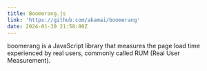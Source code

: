```yaml
---
title: Boomerang.js
link: 'https://github.com/akamai/boomerang'
date: 2024-01-30 21:58:00Z
---
```


boomerang is a JavaScript library that measures the page load time experienced by real users, commonly called RUM (Real User Measurement).

